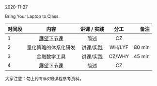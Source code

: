  

2020-11-27

Bring Your Laptop to Class. 


|  时间段  |  内容    | 讲课 / 实践     |  分工  |备注       |
| :---     |   :----:    |   :----:    |    :----:    |       ---: |
|    1     | [展望下节课](../../Schedule/WW9/WW9-Plan.md)     |   简述  |   CZ     |        |
|    2     |  量化策略的体系化研发    |    讲课/实践      |   WH/LYF     |   80  min |
|    3     |  金融数学工具 |  讲课/实践   |     CZ/WHY      |   45  min    |
|    4     | [展望下节课](../WW11/WW11-Plan.md)     |  简述   |     CZ     |        |



大家注意：勿上传``有版权``的课程参考资料。
